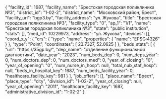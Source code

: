 {
    "facility_id": 1687,
    "facility_name": "Брестская городская поликлиника №3",
    "district_id": "1-02-2",
    "district_name": "Московский район, Брест",
    "facility_url": "bgp3.by",
    "facility_address": "ул. Жукова",
    "title": "Брестская городская поликлиника №3",
    "facility_type": "0",
    "ap_1": "1\/1",
    "name": "Брестская городская поликлиника №3",
    "state": "public institution",
    "stats": [],
    "med_id": 10229973,
    "address": "ул. Жукова",
    "devices": [],
    "coord_x_y": {
        "crs": {
            "type": "name",
            "properties": {
                "name": "EPSG:4326"
            }
        },
        "type": "Point",
        "coordinates": [
            23.7327,
            52.0625
        ]
    },
    "beds_stats": [
        {
            "url": "https:\/\/35gp.by\/",
            "dep_name": "отделение функциональной диагностики",
            "date_year": "2023",
            "num_beds_dep": 0,
            "num_deps_year": 0,
            "num_doctors_dep": 0,
            "num_doctors_med": 0,
            "year_of_closing": "0",
            "year_of_opening": "0",
            "num_nurse_in_hosp": null,
            "total_nub_staf_hosp": null,
            "beds_in_hospital_key": 1687,
            "num_beds_facility_year": 0,
            "healthcare_facility_key": 981
        }
    ],
    "job_offers": [],
    "place_name": "Брест",
    "place_type": "city",
    "division_id": "1-02-2",
    "year_of_closing": null,
    "year_of_opening": "2011",
    "healthcare_facility_key": 1687,
    "administrative_division_id": "1-02-2"
}